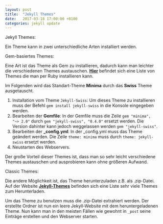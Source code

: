 ```yaml
---
layout: post
title:  "Jekyll Themes"
date:   2017-03-18 17:00:00 +0100
categories: jekyll update
---
```


Jekyll Themes:

Ein Theme kann in zwei unterschiedliche Arten installiert werden. 


Gem-basiertes Themes:

Eine Art ist das Theme als Gem zu installieren, dadurch kann man leichter die verschiedenen Themes austauschen. **[Hier](https://github.com/planetjekyll/awesome-jekyll-themes#official-themes)** befindet sich eine Liste von Themes die man per Ruby installieren kann.

Im Folgenden wird das Standart-Theme **Minima** durch das **Swiss** Theme ausgetauscht. 
1. Installation vom Theme `Jekyll-Swiss`: Um dieses Theme zu installieren muss der Befehl `gem install jekyll-swiss` in die Konsole eingegeben werden.
2. Bearbeiten der **Gemfile**: In der Gemfile muss die Zeile `gem "minima", "~> 2.0"` durch `gem "jekyll-swiss", "0.4.0"` ersetzt werden. Die Version dahinter kann jedoch weggelassen werden `gem "jekyll-swiss"`. 
3. Bearbeiten der **_config.yml**: In der _config.yml muss das Theme geändert werden. Die Zeile `theme: minima` muss durch `theme: jekyll-swiss` ersetzt werden.
4. Neustarten des Webservers. 

Der große Vorteil dieser Themes ist, dass man so sehr leicht verschiedene Themes austauschen und ausprobieren kann ohne größeren Aufwand.


Classic Themes:

Die andere Möglichkeit ist, das Theme herunterzuladen z.B. als .zip-Datei. Auf der Website **[Jekyll-Themes](http://jekyllthemes.org/)** befinden sich eine Liste sehr viele Themes zum Herunterladen. 

Um das Theme zu benutzen muss die .zip-Datei extrahiert werden. Der erstellte Ordner ist nun ein leere Jekyll-Website mit dem heruntergeladenen Theme. 
Nun kann man in den meisten Fällen wie gewohnt in `_post` seine Einträge erstellen und den Webserver starten. 
